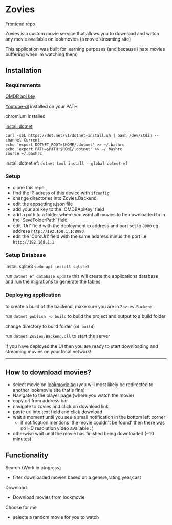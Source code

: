 # Zovies

[Frontend repo](https://github.com/Zed-Bailey/Zovies-UI)

Zovies is a custom movie service that allows you to download and watch any movie available on lookmovies (a movie streaming site)

This application was built for learning purposes (and because i hate movies buffering when im watching them)


## Installation

### Requirements
[OMDB api key](https://www.omdbapi.com/)

[Youtube-dl](https://github.com/ytdl-org/youtube-dl/) installed on your PATH

chromium installed

[install dotnet](https://docs.microsoft.com/en-us/dotnet/iot/deployment)
```
curl -sSL https://dot.net/v1/dotnet-install.sh | bash /dev/stdin --channel Current
echo 'export DOTNET_ROOT=$HOME/.dotnet' >> ~/.bashrc
echo 'export PATH=$PATH:$HOME/.dotnet' >> ~/.bashrc
source ~/.bashrc
```

install dotnet ef: `dotnet tool install --global dotnet-ef`



### Setup
- clone this repo
- find the IP adress of this device with `ifconfig`
- change directories into Zovies.Backend
- edit the appsettings.json file
- add your api key to the 'OMDBApiKey' field
- add a path to a folder where you want all movies to be downloaded to in the 'SaveFolderPath' field
- edit 'Url' field with the deployment ip address and port set to `8080` eg. address `http://192.168.1.1:8080`
- edit the 'CorsUrl' field with the same address minus the port i.e `http://192.168.1.1`

### Setup Database
install sqlite3 `sudo apt install sqlite3`

run `dotnet ef database update` this will create the applications database and run the migrations to generate the tables

### Deploying application

to create a build of the backend, make sure you are in `Zovies.Backend`

run `dotnet publish -o build` to build the project and output to a build folder

change directory to build folder (`cd build`)

run `dotnet Zovies.Backend.dll` to start the server

if you have deployed the UI then you are ready to start downloading and streaming movies on your local network!



---

## How to download movies?
- select movie on [lookmovie.ag](https://lookmovie.ag/) (you will most likely be redirected to another lookmovie site
that's fine)
- Navigate to the player page (where you watch the movie)
- copy url from address bar
- navigate to zovies and click on download link
- paste url into text field and click download
- wait a moment until you see a small notification in the bottom left corner
  - if notification mentions 'the movie couldn't be found' then there was no HD resolution video available :(
- otherwise wait until the movie has finished being downloaded (~10 minutes)



## Functionality

Search {Work in ptogress}
- filter downloaded movies based on a genere,rating,year,cast

Download
- Download movies from lookmovie

Choose for me
- selects a random movie for you to watch
